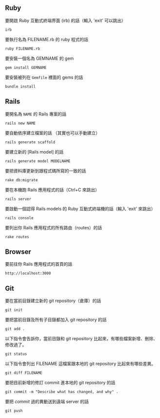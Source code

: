 ## Ruby

要開啟 Ruby 互動式終端界面 (irb) 的話（輸入 'exit' 可以跳出）

    irb

要執行名為 FILENAME.rb 的 ruby 程式的話

    ruby FILENAME.rb

要安裝一個名為 GEMNAME 的 gem

    gem install GEMNAME

要安裝被列在 `Gemfile` 裡面的 gems 的話

    bundle install

## Rails

要開名為 `NAME` 的 Rails 專案的話

    rails new NAME
    
要自動依序建立檔案的話 （其實也可以手動建立）

    rails generate scaffold

要建立新的 [Rails model] 的話

    rails generate model MODELNAME

要把資料庫更新到跟程式碼所寫的一致的話

    rake db:migrate

要在本機跑 Rails 應用程式的話（Ctrl+C 來跳出）

    rails server

要啟動一個認得 Rails models 的 Ruby 互動式終端機的話（輸入 'exit' 來跳出）

    rails console

要列出你 Rails 應用程式的所有路由（routes）的話

    rake routes

## Browser

要前往你 Rails 應用程式的首頁的話

    http://localhost:3000

## Git

要在當前目錄建立新的 git repository（倉庫）的話

    git init

要把當前目錄及所有子目錄都加入 git repository 的話

    git add .

以下指令會告訴你，當前目錄和 git repository 比起來，有哪些檔案新增、刪除、修改過了。

    git status

以下指令會列出 FILENAME 這檔案跟本地的 git repository 比起來有哪些差異。

    git diff FILENAME

要把目前新增的修訂 commit 進本地的 git repository 的話

    git commit -m "Describe what has changed, and why" .

要把 *commit* 過的異動送到遠端 server 的話

    git push
